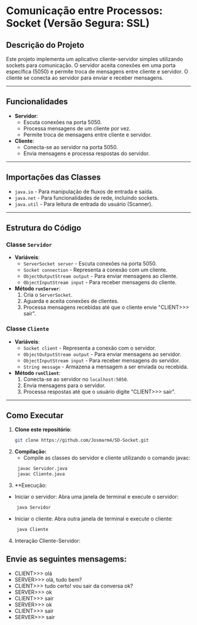 # Comunicação entre Processos: Socket (Versão Segura: SSL)

## Descrição do Projeto

Este projeto implementa um aplicativo cliente-servidor simples utilizando sockets para comunicação. O servidor aceita conexões em uma porta específica (5050) e permite troca de mensagens entre cliente e servidor. O cliente se conecta ao servidor para enviar e receber mensagens.

---

## Funcionalidades

- **Servidor**:
  - Escuta conexões na porta 5050.
  - Processa mensagens de um cliente por vez.
  - Permite troca de mensagens entre cliente e servidor.
- **Cliente**:
  - Conecta-se ao servidor na porta 5050.
  - Envia mensagens e processa respostas do servidor.

---

## Importações das Classes

- `java.io` - Para manipulação de fluxos de entrada e saída.
- `java.net` - Para funcionalidades de rede, incluindo sockets.
- `java.util` - Para leitura de entrada do usuário (Scanner).

---

## Estrutura do Código

### Classe `Servidor`
- **Variáveis**:
  - `ServerSocket server` - Escuta conexões na porta 5050.
  - `Socket connection` - Representa a conexão com um cliente.
  - `ObjectOutputStream output` - Para enviar mensagens ao cliente.
  - `ObjectInputStream input` - Para receber mensagens do cliente.
- **Método `runServer`**:
  1. Cria o `ServerSocket`.
  2. Aguarda e aceita conexões de clientes.
  3. Processa mensagens recebidas até que o cliente envie "CLIENT>>> sair".

### Classe `Cliente`
- **Variáveis**:
  - `Socket client` - Representa a conexão com o servidor.
  - `ObjectOutputStream output` - Para enviar mensagens ao servidor.
  - `ObjectInputStream input` - Para receber mensagens do servidor.
  - `String message` - Armazena a mensagem a ser enviada ou recebida.
- **Método `runClient`**:
  1. Conecta-se ao servidor no `localhost:5050`.
  2. Envia mensagens para o servidor.
  3. Processa respostas até que o usuário digite "CLIENT>>> sair".

---

## Como Executar

1. **Clone este repositório**:
   ```bash
   git clone https://github.com/Josmarm4/SD-Socket.git
   ```
2. **Compilação:**
    - Compile as classes do servidor e cliente utilizando o comando javac:
   ```bash
    javac Servidor.java
    javac Cliente.java
   ```
3. **Execução:

- Iniciar o servidor: Abra uma janela de terminal e execute o servidor:
```bash
    java Servidor
```
- Iniciar o cliente: Abra outra janela de terminal e execute o cliente:
```bash
    java Cliente
```
4. Interação Cliente-Servidor:
## Envie as seguintes mensagems:
* CLIENT>>> olá
* SERVER>>> olá, tudo bem?
* CLIENT>>> tudo certo! vou sair da conversa ok?
* SERVER>>> ok
* CLIENT>>> sair
* SERVER>>> ok
* CLIENT>>> sair
* SERVER>>> sair